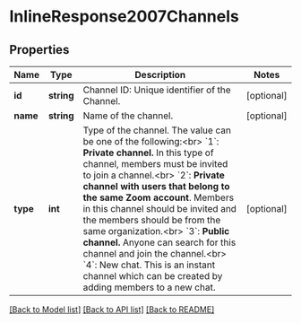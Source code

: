 # InlineResponse2007Channels

## Properties
Name | Type | Description | Notes
------------ | ------------- | ------------- | -------------
**id** | **string** | Channel ID: Unique identifier of the Channel. | [optional] 
**name** | **string** | Name of the channel. | [optional] 
**type** | **int** | Type of the channel. The value can be one of the following:&lt;br&gt; &#x60;1&#x60;: **Private channel.** In this type of channel, members must be invited to join a channel.&lt;br&gt; &#x60;2&#x60;: **Private channel with users that belong to the same Zoom account**. Members in this channel should be invited and the members should be from the same organization.&lt;br&gt; &#x60;3&#x60;: **Public channel.** Anyone can search for this channel and join the channel.&lt;br&gt; &#x60;4&#x60;: New chat. This is an instant channel which can be created by adding members to a new chat. | [optional] 

[[Back to Model list]](../README.md#documentation-for-models) [[Back to API list]](../README.md#documentation-for-api-endpoints) [[Back to README]](../README.md)


